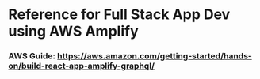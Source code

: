 # Reference for Full Stack App Dev using AWS Amplify
### AWS Guide: https://aws.amazon.com/getting-started/hands-on/build-react-app-amplify-graphql/

